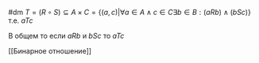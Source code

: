#dm 
$T=(R \circ S) \subseteq A \times C = \{(a,c) | \forall a \in A \land c \in C \exists b \in B : (aRb) \land (bSc)\}$ т.е. $aTc$

В общем то если $aRb$ и $bSc$ то $aTc$

[[Бинарное отношение]]